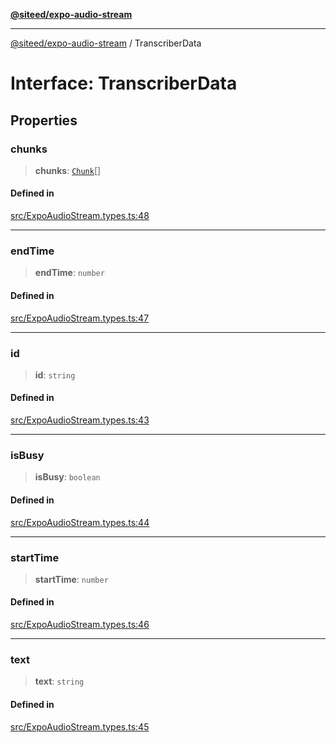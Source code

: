 [**@siteed/expo-audio-stream**](../README.md)

***

[@siteed/expo-audio-stream](../README.md) / TranscriberData

# Interface: TranscriberData

## Properties

### chunks

> **chunks**: [`Chunk`](Chunk.md)[]

#### Defined in

[src/ExpoAudioStream.types.ts:48](https://github.com/deeeed/expo-audio-stream/blob/71a0885b08cf9587c875aadb11f6a65ac1fc6af9/packages/expo-audio-stream/src/ExpoAudioStream.types.ts#L48)

***

### endTime

> **endTime**: `number`

#### Defined in

[src/ExpoAudioStream.types.ts:47](https://github.com/deeeed/expo-audio-stream/blob/71a0885b08cf9587c875aadb11f6a65ac1fc6af9/packages/expo-audio-stream/src/ExpoAudioStream.types.ts#L47)

***

### id

> **id**: `string`

#### Defined in

[src/ExpoAudioStream.types.ts:43](https://github.com/deeeed/expo-audio-stream/blob/71a0885b08cf9587c875aadb11f6a65ac1fc6af9/packages/expo-audio-stream/src/ExpoAudioStream.types.ts#L43)

***

### isBusy

> **isBusy**: `boolean`

#### Defined in

[src/ExpoAudioStream.types.ts:44](https://github.com/deeeed/expo-audio-stream/blob/71a0885b08cf9587c875aadb11f6a65ac1fc6af9/packages/expo-audio-stream/src/ExpoAudioStream.types.ts#L44)

***

### startTime

> **startTime**: `number`

#### Defined in

[src/ExpoAudioStream.types.ts:46](https://github.com/deeeed/expo-audio-stream/blob/71a0885b08cf9587c875aadb11f6a65ac1fc6af9/packages/expo-audio-stream/src/ExpoAudioStream.types.ts#L46)

***

### text

> **text**: `string`

#### Defined in

[src/ExpoAudioStream.types.ts:45](https://github.com/deeeed/expo-audio-stream/blob/71a0885b08cf9587c875aadb11f6a65ac1fc6af9/packages/expo-audio-stream/src/ExpoAudioStream.types.ts#L45)
